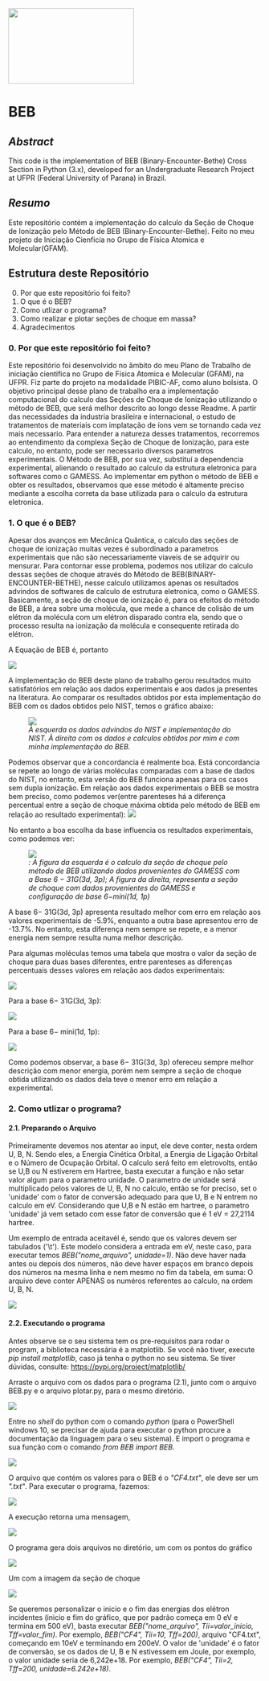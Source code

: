 <img src="Imagens_Repositorio/UFPR.jpg" height=150 width=250>

# BEB
## *Abstract*
  This code is the implementation of BEB (Binary-Encounter-Bethe) Cross Section in Python (3.x), developed for an Undergraduate Research Project at UFPR (Federal University of Parana) in Brazil. 

## *Resumo*
  Este repositório contém a implementação do calculo da Seção de Choque de Ionização pelo Método de BEB (Binary-Encounter-Bethe). Feito no meu projeto de Iniciação Cienficia no Grupo de Física Atomica e Molecular(GFAM).
  
## Estrutura deste Repositório

0. Por que este repositório foi feito?
1. O que é o BEB?
2. Como utlizar o programa?
3. Como realizar e plotar seções de choque em massa?
4. Agradecimentos

### 0. Por que este repositório foi feito?

  Este repositório foi desenvolvido no âmbito do meu Plano de Trabalho de iniciação cientifica no Grupo de Física Atomica e Molecular (GFAM), na UFPR. Fiz parte do projeto na modalidade PIBIC-AF, como aluno bolsista. O objetivo principal desse plano de trabalho era a implementação computacional do calculo das Seções de Choque de Ionização utilizando o método de BEB, que será melhor descrito ao longo desse Readme.
  A partir das necessidades da industria brasileira e internacional, o estudo de tratamentos de materiais
com implatação de íons vem se tornando cada vez mais necessario. Para entender a natureza desses tratamentos, recorremos ao entendimento da complexa Seção de Choque de Ionização, para este
calculo, no entanto, pode ser necessario diversos parametros experimentais. O Método de BEB, por
sua vez, substituí a dependencia experimental, alienando o resultado ao calculo da estrutura eletronica
para softwares como o GAMESS. Ao implementar em python o método de BEB e obter os resultados,
observamos que esse método é altamente preciso mediante a escolha correta da base utilizada para
o calculo da estrutura eletronica.
### 1. O que é o BEB?
Apesar dos avanços em Mecânica Quântica, o calculo das seções de choque de ionização muitas
vezes é subordinado a parametros experimentais que não são necessariamente viaveis de se adquirir
ou mensurar. Para contornar esse problema, podemos nos utilizar do calculo dessas seções de choque
através do Método de BEB(BINARY-ENCOUNTER-BETHE), nesse calculo utilizamos apenas os resultados advindos de softwares de calculo de estrutura eletronica, como o GAMESS. Basicamente, a seção de choque de ionização é, para os efeitos do método de BEB, a área sobre uma molécula, que mede a chance de colisão de um elétron da molécula com um elétron disparado contra ela, sendo que o processo resulta na ionização da molécula e consequente retirada do elétron.

A Equação de BEB é, portanto

<img src="Imagens_Repositorio/beb.png">

A implementação do BEB deste plano de trabalho gerou resultados muito satisfatórios em relação aos dados experimentais e aos dados ja presentes na literatura. Ao comparar os resultados obtidos por esta implementação do BEB com os dados obtidos pelo NIST, temos o gráfico abaixo:
<figure>
  <img src="Imagens_Repositorio/Grafico1.png">
  <figcaption><i>À esquerda os dados advindos do NIST e implementação do NIST. À direita com os dados e calculos obtidos por mim e com minha implementação do BEB.</i></figcaption>
</figure>

  Podemos observar que a concordancia é realmente boa. Está concordancia se repete ao longo de várias moléculas comparadas com a base de dados do NIST, no entanto, esta versão do BEB funciona apenas para os casos sem dupla ionização.
  Em relação aos dados experimentais o BEB se mostra bem preciso, como podemos ver(entre parenteses há a diferença percentual entre a seção de choque máxima obtida pelo método de BEB em relação ao resultado experimental):
 <img src="Imagens_Repositorio/comparacao.png">

No entanto a boa escolha da base influencia os resultados experimentais, como podemos ver:
<figure>
  <img src="Imagens_Repositorio/graficos.png">
  <figcaption><i>: A figura da esquerda é o calculo da seção de choque pelo método de
BEB utilizando dados provenientes do GAMESS com a Base 6 − 31G(3d, 3p); A figura da direita, representa a seção de choque com dados provenientes do GAMESS e configuração de base 6−mini(1d, 1p)</i></figcaption>
</figure>

A base 6− 31G(3d, 3p) apresenta resultado melhor com erro em relação aos valores experimentais de -5.9%, enquanto a outra base apresentou erro de -13.7%. No entanto, esta diferença nem sempre se repete, e a menor energia nem sempre resulta numa melhor descrição.

Para algumas moléculas temos uma tabela que mostra o valor da seção de choque para duas bases diferentes, entre parenteses as diferenças percentuais desses valores em relação aos dados experimentais:

<img src="Imagens_Repositorio/comp1.png">

Para a base  6− 31G(3d, 3p):

<img src="Imagens_Repositorio/comp2.png">

Para a base  6− mini(1d, 1p):

<img src="Imagens_Repositorio/comp3.png">

Como podemos observar, a base 6− 31G(3d, 3p) ofereceu sempre melhor descrição com menor energia, porém nem sempre a seção de choque obtida utilizando os dados dela teve o menor erro em relação a experimental. 

### 2. Como utlizar o programa?

#### 2.1. Preparando o Arquivo
Primeiramente devemos nos atentar ao input, ele deve conter, nesta ordem U, B, N. Sendo eles, a Energia Cinética Orbital, a Energia de Ligação Orbital e o Número de Ocupação Orbital. O calculo será feito em eletrovolts, então se U,B ou N estiverem em Hartree, basta executar a função e não setar valor algum para o parametro unidade. O parametro de unidade será multiplicado pelos valores de U, B, N no calculo, então se for preciso, set o 'unidade' com o fator de conversão adequado para que U, B e N entrem no calculo em eV. Considerando que U,B e N estão em hartree, o parametro 'unidade' já vem setado com esse fator de conversão que é 1 eV = 27,2114 hartree. 

Um exemplo de entrada aceitavél é, sendo que os valores devem ser tabulados ('\t'). Este modelo considera a entrada em eV, neste caso, para executar temos *BEB("nome_arquivo", unidade=1)*. Não deve haver nada antes ou depois dos números, não deve haver espaços em branco depois dos números na mesma linha e nem mesmo no fim da tabela, em suma: O arquivo deve conter APENAS os numéros referentes ao calculo, na ordem U, B, N.

<img src="https://github.com/joaosramos/site-ic-teste/blob/master/static/imagens/exemplo.png?raw=true">

#### 2.2. Executando o programa
Antes observe se o seu sistema tem os pre-requisitos para rodar o program, a biblioteca necessária é a matplotlib. Se você não tiver, execute *pip install matplotlib*, caso já tenha o python no seu sistema. Se tiver dúvidas, consulte: https://pypi.org/project/matplotlib/

Arraste o arquivo com os dados para o programa (2.1), junto com o arquivo BEB.py e o arquivo plotar.py, para o mesmo diretório. 

<img src="Imagens_Repositorio/p1.png">

Entre no *shell* do python com o comando *python* (para o PowerShell windows 10, se precisar de ajuda para executar o python procure a documentação da linguagem para o seu sistema). E import o programa e sua função com o comando *from BEB import BEB*.

<img src="Imagens_Repositorio/p2.png">

O arquivo que contém os valores para o BEB é o *"CF4.txt"*, ele deve ser um *".txt"*. Para executar o programa, fazemos:

<img src="Imagens_Repositorio/p3.png">

A execução retorna uma mensagem,

<img src="Imagens_Repositorio/p4.png">

O programa gera dois arquivos no diretório, um com os pontos do gráfico

<img src="Imagens_Repositorio/p5.png">

Um com a imagem da seção de choque

<img src="Imagens_Repositorio/p6.png">

Se queremos personalizar o inicio e o fim das energias dos elétron incidentes (inicio e fim do gráfico, que por padrão começa em 0 eV e termina em 500 eV), basta executar *BEB("nome_arquivo", Tii=valor_inicio, Tff=valor_fim)*. Por exemplo, *BEB("CF4", Tii=10, Tff=200)*, arquivo "CF4.txt", começando em 10eV e terminando em 200eV. O valor de 'unidade' é o fator de conversão, se os dados de U, B e N estivessem em Joule, por exemplo, o valor unidade seria de 6,242e+18. Por exemplo, *BEB("CF4", Tii=2, Tff=200, unidade=6.242e+18)*. 
